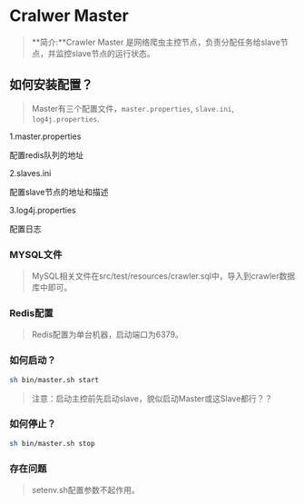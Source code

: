 
# Cralwer Master

> **简介:**Crawler Master 是网络爬虫主控节点，负责分配任务给slave节点，并监控slave节点的运行状态。


## 如何安装配置？

> Master有三个配置文件，`master.properties`, `slave.ini`, `log4j.properties`.

1.master.properties

配置redis队列的地址

2.slaves.ini

配置slave节点的地址和描述

3.log4j.properties

配置日志

### MYSQL文件

> MySQL相关文件在src/test/resources/crawler.sql中，导入到crawler数据库中即可。

### Redis配置

> Redis配置为单台机器，启动端口为6379。

### 如何启动？

```bash
sh bin/master.sh start
```

> 注意：启动主控前先启动slave，貌似启动Master或这Slave都行？？

### 如何停止？

```bash
sh bin/master.sh stop
```

### 存在问题

> setenv.sh配置参数不起作用。





